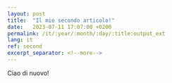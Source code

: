 ```yaml
---
layout: post
title:  "Il mio secondo articolo!"
date:   2023-07-11 17:07:00 +0200
permalink: /it/:year/:month/:day/:title:output_ext
lang: it
ref: second
excerpt_separator: <!--more-->
---
```


Ciao di nuovo! 
<!--more-->
